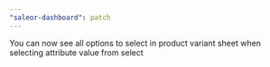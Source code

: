 ```yaml
---
"saleor-dashboard": patch
---
```


You can now see all options to select in product variant sheet when selecting attribute value from select

